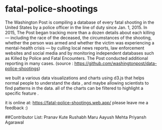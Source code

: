 # fatal-police-shootings

The Washington Post is compiling a database of every fatal shooting in the United States by a police officer in the line of duty since Jan. 1, 2015.
In 2015, The Post began tracking more than a dozen details about each killing — including the race of the deceased, the circumstances of the shooting, whether the person was armed and whether the victim was experiencing a mental-health crisis — by culling local news reports, law enforcement websites and social media and by monitoring independent databases such as Killed by Police and Fatal Encounters. The Post conducted additional reporting in many cases. (source : https://github.com/washingtonpost/data-police-shootings)

we built a various data visualizations and charts using d3.js that helps normal people to understand the data , and maybe allowing scientists to find patterns in the data.
all of the charts can be filtered to highlight a specific feature .

it is online at:
https://fatal-police-shootings.web.app/
please leave me a feedback :)

##Contributor List:
Pranav Kute
Rushabh Maru
Aayush Mehta
Priyansh Agarawal




